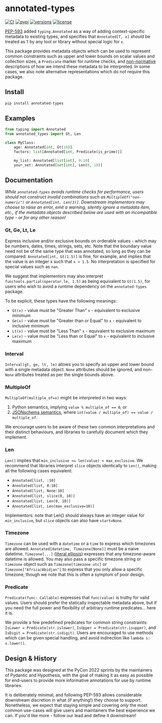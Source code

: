 # annotated-types

[![CI](https://github.com/annotated-types/annotated-types/workflows/CI/badge.svg?event=push)](https://github.com/annotated-types/annotated-types/actions?query=event%3Apush+branch%3Amain+workflow%3ACI)
[![pypi](https://img.shields.io/pypi/v/annotated-types.svg)](https://pypi.python.org/pypi/annotated-types)
[![versions](https://img.shields.io/pypi/pyversions/annotated-types.svg)](https://github.com/annotated-types/annotated-types)
[![license](https://img.shields.io/github/license/annotated-types/annotated-types.svg)](https://github.com/annotated-types/annotated-types/blob/main/LICENSE)

[PEP-593](https://peps.python.org/pep-0593/) added `typing.Annotated` as a way of
adding context-specific metadata to existing types, and specifies that
`Annotated[T, x]` _should_ be treated as `T` by any tool or library without special
logic for `x`.

This package provides metadata objects which can be used to represent common
constraints such as upper and lower bounds on scalar values and collection sizes,
a `Predicate` marker for runtime checks, and [non-normative](https://developer.mozilla.org/en-US/docs/Glossary/non-normative)
descriptions of how we intend these metadata to be interpreted. In some cases,
we also note alternative representations which do not require this package.

## Install

```bash
pip install annotated-types
```

## Examples

```python
from typing import Annotated
from annotated_types import Gt, Len

class MyClass:
    age: Annotated[int, Gt(18)]
    factors: list[Annotated[int, Predicate(is_prime)]]

    my_list: Annotated[list[int], 0:10]
    your_set: Annotated[set[int], Len(0, 10)]
```

## Documentation

_While `annotated-types` avoids runtime checks for performance, users should not
construct invalid combinations such as `MultipleOf("non-numeric")` or `Annotated[int, Len(3)]`.
Downstream implementors may choose to raise an error, emit a warning, silently ignore
a metadata item, etc., if the metadata objects described below are used with an
incompatible type - or for any other reason!_

### Gt, Ge, Lt, Le

Express inclusive and/or exclusive bounds on orderable values - which may be numbers,
dates, times, strings, sets, etc. Note that the boundary value need not be of the
same type that was annotated, so long as they can be compared: `Annotated[int, Gt(1.5)]`
is fine, for example, and implies that the value is an integer x such that `x > 1.5`.
No interpretation is specified for special values such as `nan`.

We suggest that implementors may also interpret `functools.partial(operator.le, 1.5)`
as being equivalent to `Gt(1.5)`, for users who wish to avoid a runtime dependency on
the `annotated-types` package.

To be explicit, these types have the following meanings:
* `Gt(x)` - value must be "Greater Than" `x` - equivalent to exclusive minimum
* `Ge(x)` - value must be "Greater than or Equal" to `x` - equivalent to inclusive minimum
* `Lt(x)` - value must be "Less Than" `x` - equivalent to exclusive maximum
* `Le(x)` - value must be "Less than or Equal" to `x` - equivalent to inclusive maximum

### Interval

`Interval(gt, ge, lt, le)` allows you to specify an upper and lower bound with a single
metadata object. `None` attributes should be ignored, and non-`None` attributes
treated as per the single bounds above.

### MultipleOf

`MultipleOf(multiple_of=x)` might be interpreted in two ways:

1. Python semantics, implying `value % multiple_of == 0`, or
2. [JSONschema semantics](https://json-schema.org/draft/2020-12/json-schema-validation.html#rfc.section.6.2.1),
   where `int(value / multiple_of) == value / multiple_of`.

We encourage users to be aware of these two common interpretations and their
distinct behaviours, and libraries to carefully document which they implement.

### Len

`Len()` implies that `min_inclusive <= len(value) < max_exclusive`.
We recommend that libraries interpret `slice` objects identically
to `Len()`, making all the following cases equivalent:

- `Annotated[list, :10]`
- `Annotated[list, 0:10]`
- `Annotated[list, None:10]`
- `Annotated[list, slice(0, 10)]`
- `Annotated[list, Len(0, 10)]`
- `Annotated[list, Len(max_exclusive=10)]`

Implementors: note that Len() should always have an integer value for
`min_inclusive`, but `slice` objects can also have `start=None`.

### Timezone

`Timezone` can be used with a `datetime` or a `time` to express which timezones
are allowed. `Annotated[datetime, Timezone[None]]` must be a naive datetime.
`Timezone[...]` ([literal ellipsis](https://docs.python.org/3/library/constants.html#Ellipsis))
expresses that any timezone-aware datetime is allowed. You may also pass a specific
timezone string or `timezone` object such as `Timezone[timezone.utc]` or
`Timezone["Africa/Abidjan"]` to express that you only allow a specific timezone,
though we note that this is often a symptom of poor design.

### Predicate

`Predicate(func: Callable)` expresses that `func(value)` is truthy for valid values.
Users should prefer the statically inspectable metadata above, but if you need
the full power and flexibility of arbitrary runtime predicates... here it is.

We provide a few predefined predicates for common string constraints:
`IsLower = Predicate(str.islower)`, `IsUpper = Predicate(str.isupper)`, and
`IsDigit = Predicate(str.isdigit)`. Users are encouraged to use methods which
can be given special handling, and avoid indirection like `lambda s: s.lower()`.

## Design & History

This package was designed at the PyCon 2022 sprints by the maintainers of Pydantic
and Hypothesis, with the goal of making it as easy as possible for end-users to
provide more informative annotations for use by runtime libraries.

It is deliberately minimal, and following PEP-593 allows considerable downstream
discretion in what (if anything!) they choose to support. Nonetheless, we expect
that staying simple and covering _only_ the most common use-cases will give users
and maintainers the best experience we can. If you'd like more - follow our lead
and define it downstream!
